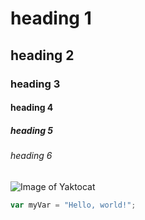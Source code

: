 # heading 1
##  heading 2
### heading 3
#### heading 4
##### heading 5
###### heading 6
![Image of Yaktocat](https://octodex.github.com/images/yaktocat.png)
``` javascript
var myVar = "Hello, world!";
```

